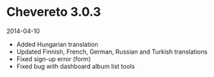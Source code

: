 # Chevereto 3.0.3

2014-04-10

- Added Hungarian translation
- Updated Finnish, French, German, Russian and Turkish translations
- Fixed sign-up error (form)
- Fixed bug with dashboard album list tools
